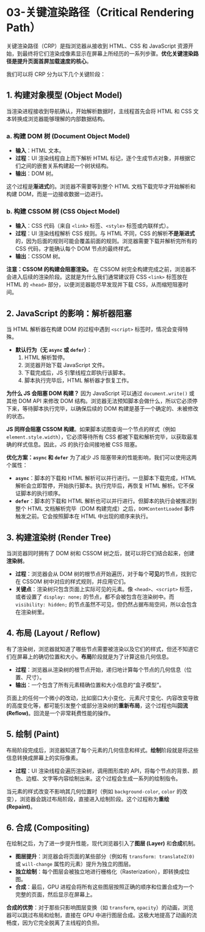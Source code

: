 # 03-关键渲染路径（Critical Rendering Path）

关键渲染路径（CRP）是指浏览器从接收到 HTML、CSS 和 JavaScript 资源开始，到最终将它们渲染成像素显示在屏幕上所经历的一系列步骤。**优化关键渲染路径是提升页面首屏加载速度的核心**。

我们可以将 CRP 分为以下几个关键阶段：

## 1. 构建对象模型 (Object Model)

当渲染进程接收到导航确认，开始解析数据时，主线程首先会将 HTML 和 CSS 文本转换成浏览器能够理解的内部数据结构。

### a. 构建 DOM 树 (Document Object Model)

*   **输入**：HTML 文本。
*   **过程**：UI 渲染线程自上而下解析 HTML 标记，逐个生成节点对象，并根据它们之间的嵌套关系构建起一个树状结构。
*   **输出**：DOM 树。

这个过程是**渐进式**的。浏览器不需要等到整个 HTML 文档下载完毕才开始解析和构建 DOM，而是一边接收数据一边进行。

### b. 构建 CSSOM 树 (CSS Object Model)

*   **输入**：CSS 代码（来自 `<link>` 标签、`<style>` 标签或内联样式）。
*   **过程**：UI 渲染线程解析 CSS 规则。与 HTML 不同，CSS 的解析**不是渐进式**的，因为后面的规则可能会覆盖前面的规则。浏览器需要下载并解析完所有的 CSS 代码，才能确认每个 DOM 节点的最终样式。
*   **输出**：CSSOM 树。

**注意：CSSOM 的构建会阻塞渲染。** 在 CSSOM 树完全构建完成之前，浏览器不会进入后续的渲染阶段。这就是为什么我们通常建议将 CSS `<link>` 标签放在 HTML 的 `<head>` 部分，以便浏览器能尽早发现并下载 CSS，从而缩短阻塞时间。

## 2. JavaScript 的影响：解析器阻塞

当 HTML 解析器在构建 DOM 的过程中遇到 `<script>` 标签时，情况会变得特殊。

*   **默认行为（无 `async` 或 `defer`）**：
    1.  HTML 解析暂停。
    2.  浏览器开始下载 JavaScript 文件。
    3.  下载完成后，JS 引擎线程立即执行该脚本。
    4.  脚本执行完毕后，HTML 解析器才恢复工作。

**为什么 JS 会阻塞 DOM 构建？**
因为 JavaScript 可以通过 `document.write()` 或其他 DOM API 来修改 DOM 结构。浏览器无法预知脚本会做什么，所以它必须停下来，等待脚本执行完毕，以确保后续的 DOM 构建是基于一个确定的、未被修改的状态。

**JS 同样会阻塞 CSSOM 构建**。如果脚本试图查询一个节点的样式（例如 `element.style.width`），它必须等待所有 CSS 都被下载和解析完毕，以获取最准确的样式信息。因此，JS 的执行会间接地被 CSS 阻塞。

**优化方案：`async` 和 `defer`**
为了减少 JS 阻塞带来的性能影响，我们可以使用这两个属性：
*   **`async`**：脚本的下载和 HTML 解析可以并行进行。一旦脚本下载完成，HTML 解析会立即暂停，开始执行脚本。执行完毕后，再恢复 HTML 解析。它不保证脚本的执行顺序。
*   **`defer`**：脚本的下载和 HTML 解析也可以并行进行。但脚本的执行会被推迟到整个 HTML 文档解析完毕（DOM 构建完成）之后，`DOMContentLoaded` 事件触发之前。它会按照脚本在 HTML 中出现的顺序来执行。

## 3. 构建渲染树 (Render Tree)

当浏览器同时拥有了 DOM 树和 CSSOM 树之后，就可以将它们结合起来，创建**渲染树**。

*   **过程**：浏览器会从 DOM 树的根节点开始遍历，对于每个**可见**的节点，找到它在 CSSOM 树中对应的样式规则，并应用它们。
*   **关键点**：渲染树只包含页面上实际可见的元素。像 `<head>`、`<script>` 标签，或者设置了 `display: none;` 的节点，都不会被包含在渲染树中。而 `visibility: hidden;` 的节点虽然不可见，但仍然占据布局空间，所以会包含在渲染树里。

## 4. 布局 (Layout / Reflow)

有了渲染树，浏览器就知道了哪些节点需要被渲染以及它们的样式，但还不知道它们在屏幕上的确切位置和大小。**布局**阶段就是为了计算这些几何信息。

*   **过程**：浏览器从渲染树的根节点开始，递归地计算每个节点的几何信息（位置、尺寸）。
*   **输出**：一个包含了所有元素精确位置和大小信息的“盒子模型”。

页面上的任何一个微小的改动，比如窗口大小变化、元素尺寸变化、内容改变导致的高度变化等，都可能引发整个或部分渲染树的**重新布局**，这个过程也叫**回流 (Reflow)**。回流是一个非常耗费性能的操作。

## 5. 绘制 (Paint)

布局阶段完成后，浏览器知道了每个元素的几何信息和样式。**绘制**阶段就是将这些信息转换成屏幕上的实际像素。

*   **过程**：UI 渲染线程会遍历渲染树，调用图形库的 API，将每个节点的背景、颜色、边框、文字等内容绘制出来。这个过程会生成一系列的绘制指令。

当元素的样式改变不影响其几何位置时（例如 `background-color`, `color` 的改变），浏览器会跳过布局阶段，直接进入绘制阶段。这个过程称为**重绘 (Repaint)**。

## 6. 合成 (Compositing)

在绘制之后，为了进一步提升性能，现代浏览器引入了**图层 (Layer)** 和**合成**机制。

*   **图层提升**：浏览器会将页面的某些部分（例如有 `transform: translateZ(0)` 或 `will-change` 属性的元素）提升为独立的图层。
*   **独立绘制**：每个图层会被独立地进行栅格化（Rasterization），即转换成位图。
*   **合成**：最后，GPU 进程会将所有这些图层按照正确的顺序和位置合成为一个完整的页面，然后显示在屏幕上。

**合成的优势**：对于那些只影响图层变换（如 `transform`, `opacity`）的动画，浏览器可以跳过布局和绘制，直接在 GPU 中进行图层合成。这极大地提高了动画的流畅度，因为它完全脱离了主线程的负担。
